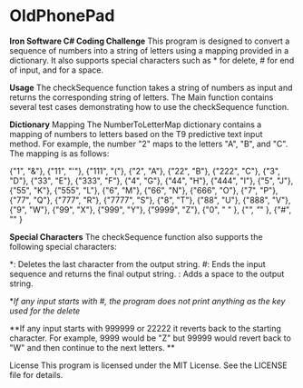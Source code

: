 # OldPhonePad
**Iron Software C# Coding Challenge**
This program is designed to convert a sequence of numbers into a string of letters using a mapping provided in a dictionary. It also supports special characters such as * for delete, # for end of input, and for a space.

**Usage** 
The checkSequence function takes a string of numbers as input and returns the corresponding string of letters. The Main function contains several test cases demonstrating how to use the checkSequence function.

**Dictionary** 
Mapping The NumberToLetterMap dictionary contains a mapping of numbers to letters based on the T9 predictive text input method. For example, the number "2" maps to the letters "A", "B", and "C". The mapping is as follows:

{"1", "&"},
{"11", "'"},
{"111", "("},
{"2", "A"},
{"22", "B"},
{"222", "C"},
{"3", "D"},
{"33", "E"},
{"333", "F"},
{"4", "G"},
{"44", "H"},
{"444", "I"},
{"5", "J"},
{"55", "K"},
{"555", "L"},
{"6", "M"},
{"66", "N"},
{"666", "O"},
{"7", "P"},
{"77", "Q"},
{"777", "R"},
{"7777", "S"},
{"8", "T"},
{"88", "U"},
{"888", "V"},
{"9", "W"},
{"99", "X"},
{"999", "Y"},
{"9999", "Z"},
{"0", " " },
{"*", "*" },
{"#", "" }


**Special Characters** 
The checkSequence function also supports the following special characters:

*: Deletes the last character from the output string. #: Ends the input sequence and returns the final output string. : Adds a space to the output string.

**If any input starts with *#, the program does not print anything as the key used for the delete**

**If any input starts with 999999 or 22222 it reverts back to the starting character. For example, 9999 would be "Z" but 99999 would revert back to "W" and then continue to the next letters. **

License This program is licensed under the MIT License. See the LICENSE file for details.
